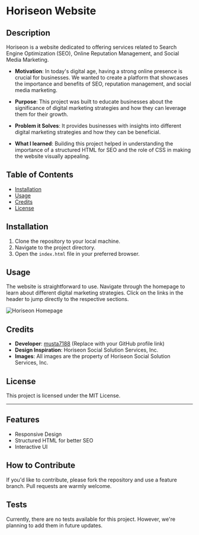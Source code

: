 # Horiseon Website

## Description

Horiseon is a website dedicated to offering services related to Search Engine Optimization (SEO), Online Reputation Management, and Social Media Marketing. 

- **Motivation**: In today's digital age, having a strong online presence is crucial for businesses. We wanted to create a platform that showcases the importance and benefits of SEO, reputation management, and social media marketing.
  
- **Purpose**: This project was built to educate businesses about the significance of digital marketing strategies and how they can leverage them for their growth.
  
- **Problem it Solves**: It provides businesses with insights into different digital marketing strategies and how they can be beneficial.
  
- **What I learned**: Building this project helped in understanding the importance of a structured HTML for SEO and the role of CSS in making the website visually appealing.

## Table of Contents

- [Installation](#installation)
- [Usage](#usage)
- [Credits](#credits)
- [License](#license)

## Installation

1. Clone the repository to your local machine.
2. Navigate to the project directory.
3. Open the `index.html` file in your preferred browser.

## Usage

The website is straightforward to use. Navigate through the homepage to learn about different digital marketing strategies. Click on the links in the header to jump directly to the respective sections.

![Horiseon Homepage](assets/images/screenshot.png)

## Credits

- **Developer**: [musta7188](#) (Replace with your GitHub profile link)
- **Design Inspiration**: Horiseon Social Solution Services, Inc.
- **Images**: All images are the property of Horiseon Social Solution Services, Inc.

## License

This project is licensed under the MIT License.

---

## Features

- Responsive Design
- Structured HTML for better SEO
- Interactive UI

## How to Contribute

If you'd like to contribute, please fork the repository and use a feature branch. Pull requests are warmly welcome.

## Tests

Currently, there are no tests available for this project. However, we're planning to add them in future updates.
